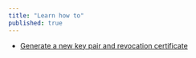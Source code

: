 ```yaml
---
title: "Learn how to"
published: true
---
```

 - [Generate a new key pair and revocation certificate](en/topics/tool-3-enigmail/1-new-key/3-1-learn.md)
